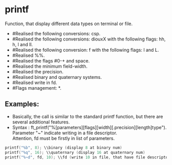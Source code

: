 # printf
Function, that display different data types on terminal or file.

- #Realised the following conversions: csp.
- #Realised the following conversions: diouxX with the following flags: hh, h, l and ll.
- #Realised the following conversion: f with the following flags: l and L.
- #Realised %%.
- #Realised the flags #0-+ and space.
- #Realised the minimum field-width.
- #Realised the precision.
- #Realised binary and quaternary systems.
- #Realised write in fd.
- #Flags management: *.

## Examples:
- Basically, the call is similar to the standard printf function, but there are several additional features.
- Syntax : ft_printf("%[parameters][flags][width][.precision][length]type").\
Parameter "~" indicate writing in a file descriptor.\
Attention, fd must be firstly in list of parameters.
```c
printf("%b", 8); \\binary (display 8 at binary num)
printf("%q", 16); \\quaternary (display 16 at quaternary num)
printf("%~d", fd, 10); \\fd (write 10 in file, that have file descriptor - fd in system)
```
